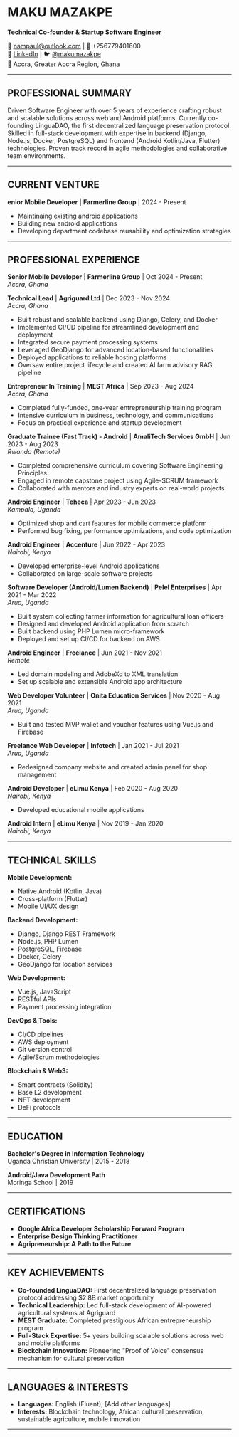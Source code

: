 # MAKU MAZAKPE
**Technical Co-founder & Startup Software Engineer**

📧 nampaul@outlook.com | 📱 +256779401600  
🔗 [LinkedIn](https://www.linkedin.com/in/maku-mazakpe/) | 🐦 [@makumazakpe](https://x.com/makumazakpe)  
📍 Accra, Greater Accra Region, Ghana

---

## PROFESSIONAL SUMMARY

Driven Software Engineer with over 5 years of experience crafting robust and scalable solutions across web and Android platforms. Currently co-founding LinguaDAO, the first decentralized language preservation protocol. Skilled in full-stack development with expertise in backend (Django, Node.js, Docker, PostgreSQL) and frontend (Android Kotlin/Java, Flutter) technologies. Proven track record in agile methodologies and collaborative team environments.

---

## CURRENT VENTURE

**enior Mobile Developer** | **Farmerline Group** | 2024 - Present
- Maintinaing existing android applications
- Building new android applications
- Developing department codebase reusability and optimization strategies

---

## PROFESSIONAL EXPERIENCE

**Senior Mobile Developer** | **Farmerline Group** | Oct 2024 - Present  
*Accra, Ghana*

**Technical Lead** | **Agriguard Ltd** | Dec 2023 - Nov 2024  
*Accra, Ghana*
- Built robust and scalable backend using Django, Celery, and Docker
- Implemented CI/CD pipeline for streamlined development and deployment
- Integrated secure payment processing systems
- Leveraged GeoDjango for advanced location-based functionalities
- Deployed applications to reliable hosting platforms
- Oversaw entire project lifecycle and created AI farm advisory RAG pipeline

**Entrepreneur In Training** | **MEST Africa** | Sep 2023 - Aug 2024  
*Accra, Ghana*
- Completed fully-funded, one-year entrepreneurship training program
- Intensive curriculum in business, technology, and communications
- Focus on practical experience and startup development

**Graduate Trainee (Fast Track) - Android** | **AmaliTech Services GmbH** | Jun 2023 - Aug 2023  
*Rwanda (Remote)*
- Completed comprehensive curriculum covering Software Engineering Principles
- Engaged in remote capstone project using Agile-SCRUM framework
- Collaborated with mentors and industry experts on real-world projects

**Android Engineer** | **Teheca** | Apr 2023 - Jun 2023  
*Kampala, Uganda*
- Optimized shop and cart features for mobile commerce platform
- Performed bug fixing, performance optimizations, and code optimization

**Android Engineer** | **Accenture** | Jun 2022 - Apr 2023  
*Nairobi, Kenya*
- Developed enterprise-level Android applications
- Collaborated on large-scale software projects

**Software Developer (Android/Lumen Backend)** | **Pelel Enterprises** | Apr 2021 - Mar 2022  
*Arua, Uganda*
- Built system collecting farmer information for agricultural loan officers
- Designed and developed Android application from scratch
- Built backend using PHP Lumen micro-framework
- Deployed and set up CI/CD for backend on AWS

**Android Engineer** | **Freelance** | Jun 2021 - Nov 2021  
*Remote*
- Led domain modeling and AdobeXd to XML translation
- Set up scalable and extensible Android app architecture

**Web Developer Volunteer** | **Onita Education Services** | Nov 2020 - Aug 2021  
*Arua, Uganda*
- Built and tested MVP wallet and voucher features using Vue.js and Firebase

**Freelance Web Developer** | **Infotech** | Jan 2021 - Jul 2021  
*Arua, Uganda*
- Redesigned company website and created admin panel for shop management

**Android Developer** | **eLimu Kenya** | Feb 2020 - Aug 2020  
*Nairobi, Kenya*
- Developed educational mobile applications

**Android Intern** | **eLimu Kenya** | Nov 2019 - Jan 2020  
*Nairobi, Kenya*

---

## TECHNICAL SKILLS

**Mobile Development:**
- Native Android (Kotlin, Java)
- Cross-platform (Flutter)
- Mobile UI/UX design

**Backend Development:**
- Django, Django REST Framework
- Node.js, PHP Lumen
- PostgreSQL, Firebase
- Docker, Celery
- GeoDjango for location services

**Web Development:**
- Vue.js, JavaScript
- RESTful APIs
- Payment processing integration

**DevOps & Tools:**
- CI/CD pipelines
- AWS deployment
- Git version control
- Agile/Scrum methodologies

**Blockchain & Web3:**
- Smart contracts (Solidity)
- Base L2 development
- NFT development
- DeFi protocols

---

## EDUCATION

**Bachelor's Degree in Information Technology**  
Uganda Christian University | 2015 - 2018

**Android/Java Development Path**  
Moringa School | 2019

---

## CERTIFICATIONS

- **Google Africa Developer Scholarship Forward Program**
- **Enterprise Design Thinking Practitioner**
- **Agripreneurship: A Path to the Future**

---

## KEY ACHIEVEMENTS

- **Co-founded LinguaDAO:** First decentralized language preservation protocol addressing $2.8B market opportunity
- **Technical Leadership:** Led full-stack development of AI-powered agricultural systems at Agriguard
- **MEST Graduate:** Completed prestigious African entrepreneurship program
- **Full-Stack Expertise:** 5+ years building scalable solutions across web and mobile platforms
- **Blockchain Innovation:** Pioneering "Proof of Voice" consensus mechanism for cultural preservation

---

## LANGUAGES & INTERESTS

- **Languages:** English (Fluent), [Add other languages]
- **Interests:** Blockchain technology, African cultural preservation, sustainable agriculture, mobile innovation

---
